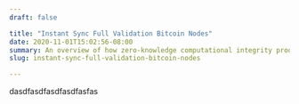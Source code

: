```yaml
---
draft: false

title: "Instant Sync Full Validation Bitcoin Nodes"
date: 2020-11-01T15:02:56-08:00
summary: An overview of how zero-knowledge computational integrity proofs could help enable truly inclusive Bitcoin validation.
slug: instant-sync-full-validation-bitcoin-nodes

---
```


dasdfasdfasdfasdfasfas
